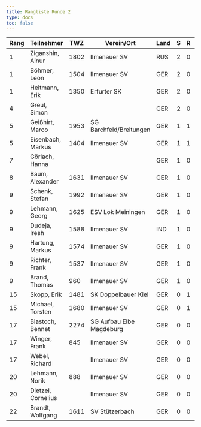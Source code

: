 ```yaml
---
title: Rangliste Runde 2
type: docs
toc: false
---
```


| Rang | Teilnehmer         | TWZ  | Verein/Ort               | Land | S   | R   | V   | Punkte | Buchh | SoBerg |
| ---- | ------------------ | ---- | ------------------------ | ---- | --- | --- | --- | ------ | ----- | ------ |
| 1    | Ziganshin, Ainur   | 1802 | Ilmenauer SV             | RUS  | 2   | 0   | 0   | 2.0    | 2.0   | 2.00   |
| 1    | Böhmer, Leon       | 1504 | Ilmenauer SV             | GER  | 2   | 0   | 0   | 2.0    | 2.0   | 2.00   |
| 1    | Heitmann, Erik     | 1350 | Erfurter SK              | GER  | 2   | 0   | 0   | 2.0    | 2.0   | 2.00   |
| 4    | Greul, Simon       |      |                          | GER  | 2   | 0   | 0   | 2.0    | 1.5   | 1.50   |
| 5    | Geißhirt, Marco    | 1953 | SG Barchfeld/Breitungen  | GER  | 1   | 1   | 0   | 1.5    | 1.0   | 0.75   |
| 5    | Eisenbach, Markus  | 1404 | Ilmenauer SV             | GER  | 1   | 1   | 0   | 1.5    | 1.0   | 0.75   |
| 7    | Görlach, Hanna     |      |                          | GER  | 1   | 0   | 1   | 1.0    | 3.0   | 1.00   |
| 8    | Baum, Alexander    | 1631 | Ilmenauer SV             | GER  | 1   | 0   | 0   | 1.0    | 2.0   | 1.00   |
| 9    | Schenk, Stefan     | 1992 | Ilmenauer SV             | GER  | 1   | 0   | 1   | 1.0    | 2.0   | 0.00   |
| 9    | Lehmann, Georg     | 1625 | ESV Lok Meiningen        | GER  | 1   | 0   | 1   | 1.0    | 2.0   | 0.00   |
| 9    | Dudeja, Iresh      | 1588 | Ilmenauer SV             | IND  | 1   | 0   | 1   | 1.0    | 2.0   | 0.00   |
| 9    | Hartung, Markus    | 1574 | Ilmenauer SV             | GER  | 1   | 0   | 1   | 1.0    | 2.0   | 0.00   |
| 9    | Richter, Frank     | 1537 | Ilmenauer SV             | GER  | 1   | 0   | 1   | 1.0    | 2.0   | 0.00   |
| 9    | Brand, Thomas      | 960  | Ilmenauer SV             | GER  | 1   | 0   | 1   | 1.0    | 2.0   | 0.00   |
| 15   | Skopp, Erik        | 1481 | SK Doppelbauer Kiel      | GER  | 0   | 1   | 1   | 0.5    | 3.0   | 0.75   |
| 15   | Michael, Torsten   | 1680 | Ilmenauer SV             | GER  | 0   | 1   | 1   | 0.5    | 3.0   | 0.75   |
| 17   | Biastoch, Bennet   | 2274 | SG Aufbau Elbe Magdeburg | GER  | 0   | 0   | 1   | 0.0    | 2.0   | 0.00   |
| 17   | Winger, Frank      | 845  | Ilmenauer SV             | GER  | 0   | 0   | 2   | 0.0    | 2.0   | 0.00   |
| 17   | Webel, Richard     |      | Ilmenauer SV             | GER  | 0   | 0   | 2   | 0.0    | 2.0   | 0.00   |
| 20   | Lehmann, Norik     | 888  | Ilmenauer SV             | GER  | 0   | 0   | 2   | 0.0    | 1.0   | 0.00   |
| 20   | Dietzel, Cornelius |      | Ilmenauer SV             | GER  | 0   | 0   | 2   | 0.0    | 1.0   | 0.00   |
| 22   | Brandt, Wolfgang   | 1611 | SV Stützerbach           | GER  | 0   | 0   | 0   | 0.0    | 0.0   | 0.00   |
